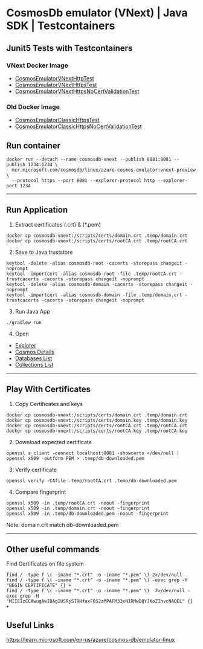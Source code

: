 # CosmosDb emulator (VNext) | Java SDK | Testcontainers

## Junit5 Tests with Testcontainers
### VNext Docker Image
- [CosmosEmulatorVNextHttpTest](./src/test/java/bitxon/experiment/CosmosEmulatorVNextHttpTest.java)
- [CosmosEmulatorVNextHttpsTest](./src/test/java/bitxon/experiment/CosmosEmulatorVNextHttpsTest.java)
- [CosmosEmulatorVNextHttpsNoCertValidationTest](./src/test/java/bitxon/experiment/CosmosEmulatorVNextHttpsNoCertValidationTest.java)
### Old Docker Image
- [CosmosEmulatorClassicHttpsTest](./src/test/java/bitxon/experiment/CosmosEmulatorClassicHttpsTest.java)
- [CosmosEmulatorClassicHttpsNoCertValidationTest](./src/test/java/bitxon/experiment/CosmosEmulatorClassicHttpsNoCertValidationTest.java)

## Run container
```shell
docker run --detach --name cosmosdb-vnext --publish 8081:8081 --publish 1234:1234 \
  mcr.microsoft.com/cosmosdb/linux/azure-cosmos-emulator:vnext-preview \
  --protocol https --port 8081 --explorer-protocol http --explorer-port 1234
```

---
## Run Application
1. Extract certificates (.crt) & (*.pem)
```shell
docker cp cosmosdb-vnext:/scripts/certs/domain.crt .temp/domain.crt
docker cp cosmosdb-vnext:/scripts/certs/rootCA.crt .temp/rootCA.crt
```

2. Save to Java truststore
```shell
keytool -delete -alias cosmosdb-root -cacerts -storepass changeit -noprompt
keytool -importcert -alias cosmosdb-root -file .temp/rootCA.crt -trustcacerts -cacerts -storepass changeit -noprompt
keytool -delete -alias cosmosdb-domain -cacerts -storepass changeit -noprompt
keytool -importcert -alias cosmosdb-domain -file .temp/domain.crt -trustcacerts -cacerts -storepass changeit -noprompt
```

3. Run Java App
```shell
./gradlew run
```

4. Open
- [Explorer](http://localhost:1234/)
- [Cosmos Details](https://localhost:8081)
- [Databases List](https://localhost:8081/dbs)
- [Collections List](https://localhost:8081/dbs/Clinic/colls)

---
## Play With Certificates
1. Copy Certificates and keys
```shell
docker cp cosmosdb-vnext:/scripts/certs/domain.crt .temp/domain.crt
docker cp cosmosdb-vnext:/scripts/certs/domain.key .temp/domain.key
docker cp cosmosdb-vnext:/scripts/certs/rootCA.crt .temp/rootCA.crt
docker cp cosmosdb-vnext:/scripts/certs/rootCA.key .temp/rootCA.key
```

2. Download expected certificate
```shell
openssl s_client -connect localhost:8081 -showcerts </dev/null | openssl x509 -outform PEM > .temp/db-downloaded.pem
```

3. Verify certificate 
```shell
openssl verify -CAfile .temp/rootCA.crt .temp/db-downloaded.pem
```

4. Compare fingerprint
```shell
openssl x509 -in .temp/rootCA.crt -noout -fingerprint
openssl x509 -in .temp/domain.crt -noout -fingerprint
openssl x509 -in .temp/db-downloaded.pem -noout -fingerprint
```
Note: domain.crt match db-downloaded.pem

---
## Other useful commands
Find Certificates on file system
```shell
find / -type f \( -iname "*.crt" -o -iname "*.pem" \) 2>/dev/null
find / -type f \( -iname "*.crt" -o -iname "*.pem" \) -exec grep -H "BEGIN CERTIFICATE" {} +
find / -type f \( -iname "*.crt" -o -iname "*.pem" \)  2>/dev/null -exec grep -H "MIIEIzCCAwugAwIBAgIUSRjST9HfaxF8S2zMPAFM33xNIRMwDQYJKoZIhvcNAQEL" {} +
```

## Useful Links

https://learn.microsoft.com/en-us/azure/cosmos-db/emulator-linux